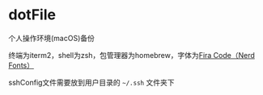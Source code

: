 # dotFile

个人操作环境(macOS)备份

终端为iterm2，shell为zsh，包管理器为homebrew，字体为[Fira Code（Nerd Fonts）](https://github.com/ryanoasis/nerd-fonts/tree/master/patched-fonts/FiraCode)

sshConfig文件需要放到用户目录的 `~/.ssh` 文件夹下

